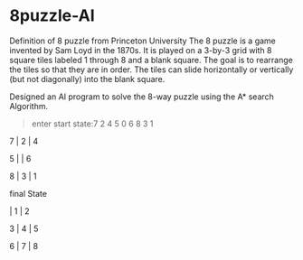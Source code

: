# 8puzzle-AI

Definition of 8 puzzle from Princeton University
The 8 puzzle is a game invented by Sam Loyd in the 1870s. It is played on a 3-by-3 grid with 8 square tiles labeled 1 through 8 and a blank square. The goal is to rearrange the tiles so that they are in order. The tiles can slide horizontally or vertically (but not diagonally) into the blank square. 

Designed an AI program to solve the 8-way puzzle using the A* search Algorithm.   

> enter start state:7 2 4 5 0 6 8 3 1 

 7 | 2 | 4
 >
 5 |   | 6
 >
 8 | 3 | 1

final State

  | 1 | 2
>
3 | 4 | 5
>
6 | 7 | 8
